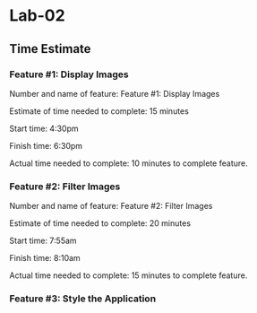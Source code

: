 # Lab-02

## Time Estimate

### Feature #1: Display Images

Number and name of feature: Feature #1:  Display Images

Estimate of time needed to complete: 15 minutes

Start time: 4:30pm

Finish time: 6:30pm

Actual time needed to complete: 10 minutes to complete feature.

### Feature #2: Filter Images

Number and name of feature: Feature #2:  Filter Images

Estimate of time needed to complete: 20 minutes

Start time: 7:55am

Finish time: 8:10am

Actual time needed to complete: 15 minutes to complete feature.

### Feature #3: Style the Application